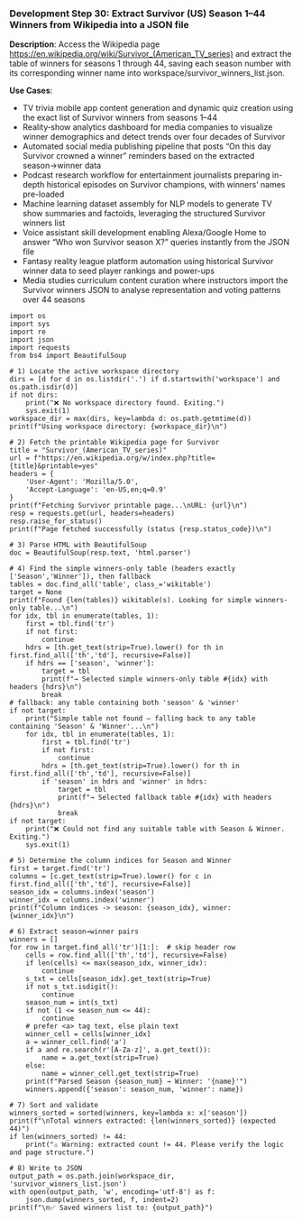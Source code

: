 ### Development Step 30: Extract Survivor (US) Season 1–44 Winners from Wikipedia into a JSON file

**Description**: Access the Wikipedia page https://en.wikipedia.org/wiki/Survivor_(American_TV_series) and extract the table of winners for seasons 1 through 44, saving each season number with its corresponding winner name into workspace/survivor_winners_list.json.

**Use Cases**:
- TV trivia mobile app content generation and dynamic quiz creation using the exact list of Survivor winners from seasons 1–44
- Reality‐show analytics dashboard for media companies to visualize winner demographics and detect trends over four decades of Survivor
- Automated social media publishing pipeline that posts “On this day Survivor crowned a winner” reminders based on the extracted season→winner data
- Podcast research workflow for entertainment journalists preparing in-depth historical episodes on Survivor champions, with winners’ names pre-loaded
- Machine learning dataset assembly for NLP models to generate TV show summaries and factoids, leveraging the structured Survivor winners list
- Voice assistant skill development enabling Alexa/Google Home to answer “Who won Survivor season X?” queries instantly from the JSON file
- Fantasy reality league platform automation using historical Survivor winner data to seed player rankings and power-ups
- Media studies curriculum content curation where instructors import the Survivor winners JSON to analyse representation and voting patterns over 44 seasons

```
import os
import sys
import re
import json
import requests
from bs4 import BeautifulSoup

# 1) Locate the active workspace directory
dirs = [d for d in os.listdir('.') if d.startswith('workspace') and os.path.isdir(d)]
if not dirs:
    print("❌ No workspace directory found. Exiting.")
    sys.exit(1)
workspace_dir = max(dirs, key=lambda d: os.path.getmtime(d))
print(f"Using workspace directory: {workspace_dir}\n")

# 2) Fetch the printable Wikipedia page for Survivor
title = "Survivor_(American_TV_series)"
url = f"https://en.wikipedia.org/w/index.php?title={title}&printable=yes"
headers = {
    'User-Agent': 'Mozilla/5.0',
    'Accept-Language': 'en-US,en;q=0.9'
}
print(f"Fetching Survivor printable page...\nURL: {url}\n")
resp = requests.get(url, headers=headers)
resp.raise_for_status()
print(f"Page fetched successfully (status {resp.status_code})\n")

# 3) Parse HTML with BeautifulSoup
doc = BeautifulSoup(resp.text, 'html.parser')

# 4) Find the simple winners-only table (headers exactly ['Season','Winner']), then fallback
tables = doc.find_all('table', class_='wikitable')
target = None
print(f"Found {len(tables)} wikitable(s). Looking for simple winners-only table...\n")
for idx, tbl in enumerate(tables, 1):
    first = tbl.find('tr')
    if not first:
        continue
    hdrs = [th.get_text(strip=True).lower() for th in first.find_all(['th','td'], recursive=False)]
    if hdrs == ['season', 'winner']:
        target = tbl
        print(f"→ Selected simple winners-only table #{idx} with headers {hdrs}\n")
        break
# fallback: any table containing both 'season' & 'winner'
if not target:
    print("Simple table not found – falling back to any table containing 'Season' & 'Winner'...\n")
    for idx, tbl in enumerate(tables, 1):
        first = tbl.find('tr')
        if not first:
            continue
        hdrs = [th.get_text(strip=True).lower() for th in first.find_all(['th','td'], recursive=False)]
        if 'season' in hdrs and 'winner' in hdrs:
            target = tbl
            print(f"→ Selected fallback table #{idx} with headers {hdrs}\n")
            break
if not target:
    print("❌ Could not find any suitable table with Season & Winner. Exiting.")
    sys.exit(1)

# 5) Determine the column indices for Season and Winner
first = target.find('tr')
columns = [c.get_text(strip=True).lower() for c in first.find_all(['th','td'], recursive=False)]
season_idx = columns.index('season')
winner_idx = columns.index('winner')
print(f"Column indices -> season: {season_idx}, winner: {winner_idx}\n")

# 6) Extract season→winner pairs
winners = []
for row in target.find_all('tr')[1:]:  # skip header row
    cells = row.find_all(['th','td'], recursive=False)
    if len(cells) <= max(season_idx, winner_idx):
        continue
    s_txt = cells[season_idx].get_text(strip=True)
    if not s_txt.isdigit():
        continue
    season_num = int(s_txt)
    if not (1 <= season_num <= 44):
        continue
    # prefer <a> tag text, else plain text
    winner_cell = cells[winner_idx]
    a = winner_cell.find('a')
    if a and re.search(r'[A-Za-z]', a.get_text()):
        name = a.get_text(strip=True)
    else:
        name = winner_cell.get_text(strip=True)
    print(f"Parsed Season {season_num} → Winner: '{name}'")
    winners.append({'season': season_num, 'winner': name})

# 7) Sort and validate
winners_sorted = sorted(winners, key=lambda x: x['season'])
print(f"\nTotal winners extracted: {len(winners_sorted)} (expected 44)")
if len(winners_sorted) != 44:
    print("⚠️ Warning: extracted count != 44. Please verify the logic and page structure.")

# 8) Write to JSON
output_path = os.path.join(workspace_dir, 'survivor_winners_list.json')
with open(output_path, 'w', encoding='utf-8') as f:
    json.dump(winners_sorted, f, indent=2)
print(f"\n✅ Saved winners list to: {output_path}")
```